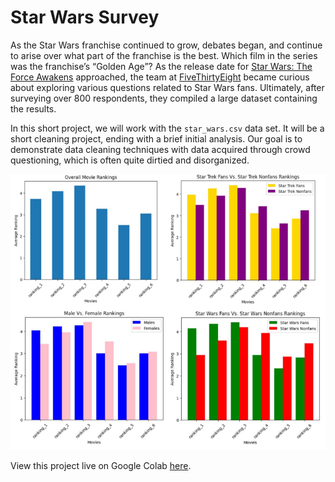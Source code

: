 # Star Wars Survey

As the Star Wars franchise continued to grow, debates began, and continue to arise over what part of the franchise is the best. Which film in the series was the franchise’s “Golden Age”? As the release date for [Star Wars: The Force Awakens](https://en.wikipedia.org/wiki/Star_Wars:_The_Force_Awakens) approached, the team at [FiveThirtyEight](https://fivethirtyeight.com/features/americas-favorite-star-wars-movies-and-least-favorite-characters/) became curious about exploring various questions related to Star Wars fans. Ultimately, after surveying over 800 respondents, they compiled a large dataset containing the results.

In this short project, we will work with the `star_wars.csv` data set. It will be a short cleaning project, ending with a brief initial analysis. Our goal is to demonstrate data cleaning techniques with data acquired through crowd questioning, which is often quite dirtied and disorganized.

[![Star Wars Survey Graph](star_wars_survey_graphs.png)](https://colab.research.google.com/drive/1ueym_1ld5MbbNT_NpMXcl6axwE0V9TCR?usp=sharing)

View this project live on Google Colab [here](https://colab.research.google.com/drive/1ueym_1ld5MbbNT_NpMXcl6axwE0V9TCR?usp=sharing).
